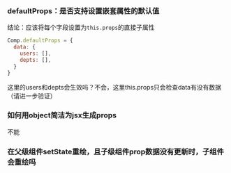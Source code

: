 ### defaultProps：是否支持设置嵌套属性的默认值
结论：应该将每个字段设置为`this.props`的直接子属性

```js
Comp.defaultProps = {
  data: {
    users: [],
    depts: [],
  }
}
```
这里的users和depts会生效吗？不会，这里this.props只会检查data有没有数据（请进一步验证）



### 如何用object简洁为jsx生成props
不能

### 在父级组件setState重绘，且子级组件prop数据没有更新时，子组件会重绘吗

